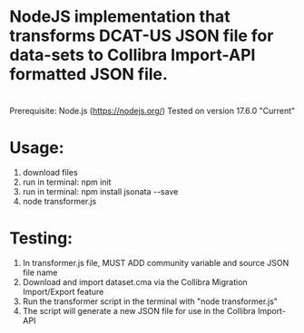 # NodeJS implementation that transforms DCAT-US JSON file for data-sets to Collibra Import-API formatted JSON file.
#
Prerequisite: Node.js (https://nodejs.org/) Tested on version 17.6.0 "Current"
# Usage: 
1. download files
2. run in terminal: npm init
3. run in terminal: npm install jsonata --save
4. node transformer.js
#
# Testing:

1. In transformer.js file, MUST ADD community variable and source JSON file name
2. Download and import dataset.cma via the Collibra Migration Import/Export feature
3. Run the transformer script in the terminal with "node transformer.js"
4. The script will generate a new JSON file for use in the Collibra Import-API
